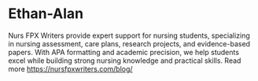 # Ethan-Alan
Nurs FPX Writers provide expert support for nursing students, specializing in nursing assessment, care plans, research projects, and evidence-based papers. With APA formatting and academic precision, we help students excel while building strong nursing knowledge and practical skills.
Read more https://nursfpxwriters.com/blog/
